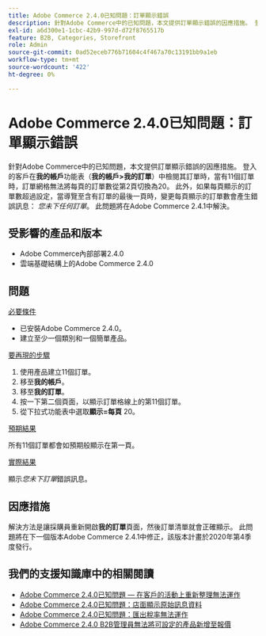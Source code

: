 ```yaml
---
title: Adobe Commerce 2.4.0已知問題：訂單顯示錯誤
description: 針對Adobe Commerce中的已知問題，本文提供訂單顯示錯誤的因應措施。 登入的客戶在**我的帳戶**功能表(**我的帳戶&amp；gt；我的訂單**)中檢閱其訂單時，當有11筆訂單時，訂單網格無法將每頁的訂單數切換為第2頁的20。 此外，如果每頁顯示的訂單數超過設定值，當瀏覽至包含訂單的最後一頁時，變更每頁顯示的訂單數會產生錯誤訊息：*您未下任何訂單*。 此問題將在Adobe Commerce 2.4.1中解決。
exl-id: a6d300e1-1cbc-42b9-997d-d72f8765517b
feature: B2B, Categories, Storefront
role: Admin
source-git-commit: 0ad52eceb776b71604c4f467a70c13191bb9a1eb
workflow-type: tm+mt
source-wordcount: '422'
ht-degree: 0%

---
```


# Adobe Commerce 2.4.0已知問題：訂單顯示錯誤

針對Adobe Commerce中的已知問題，本文提供訂單顯示錯誤的因應措施。 登入的客戶在&#x200B;**我的帳戶**&#x200B;功能表（**我的帳戶>我的訂單**）中檢閱其訂單時，當有11個訂單時，訂單網格無法將每頁的訂單數從第2頁切換為20。 此外，如果每頁顯示的訂單數超過設定，當導覽至含有訂單的最後一頁時，變更每頁顯示的訂單數會產生錯誤訊息： *您未下任何訂單*。 此問題將在Adobe Commerce 2.4.1中解決。

## 受影響的產品和版本

* Adobe Commerce內部部署2.4.0
* 雲端基礎結構上的Adobe Commerce 2.4.0

## 問題

<u>必要條件</u>

* 已安裝Adobe Commerce 2.4.0。
* 建立至少一個類別和一個簡單產品。

<u>要再現的步驟</u>

1. 使用產品建立11個訂單。
1. 移至&#x200B;**我的帳戶**。
1. 移至&#x200B;**我的訂單**。
1. 按一下第二個頁面，以顯示訂單格線上的第11個訂單。
1. 從下拉式功能表中選取&#x200B;**顯示=每頁** 20。

<u>預期結果</u>

所有11個訂單都會如預期般顯示在第一頁。

<u>實際結果</u>

顯示&#x200B;*您未下訂單*&#x200B;錯誤訊息。

## 因應措施

解決方法是讓採購員重新開啟&#x200B;**我的訂單**&#x200B;頁面，然後訂單清單就會正確顯示。 此問題將在下一個版本Adobe Commerce 2.4.1中修正，該版本計畫於2020年第4季度發行。

## 我們的支援知識庫中的相關閱讀

* [Adobe Commerce 2.4.0已知問題 — 在客戶的活動上重新整理無法運作](/help/troubleshooting/miscellaneous/magento-2-4-0-refresh-on-customer-activities-does-not-work.md)
* [Adobe Commerce 2.4.0已知問題：店面顯示原始訊息資料](/help/troubleshooting/storefront/magento-2-4-0-issue-storefront-raw-message-data-display.md)
* [Adobe Commerce 2.4.0已知問題：匯出稅率無法運作](/help/troubleshooting/miscellaneous/magento-2-4-0-known-issue-export-tax-rates-does-not-work.md)
* [Adobe Commerce 2.4.0 B2B管理員無法將可設定的產品新增至報價](/help/troubleshooting/miscellaneous/magento-2-4-0-b2b-admin-can-t-add-configurable-product-to-quote.md)
